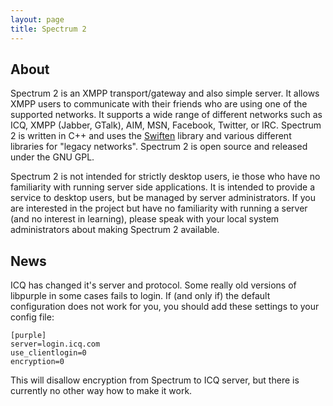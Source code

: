 ```yaml
---
layout: page
title: Spectrum 2
---
```


## About

Spectrum 2 is an XMPP transport/gateway and also simple server.
It allows XMPP users to communicate with their friends who are using one of the supported networks.
It supports a wide range of different networks such as ICQ, XMPP (Jabber, GTalk), AIM, MSN, Facebook, Twitter, or IRC.
Spectrum 2 is written in C++ and uses the [Swiften](http://swift.im/swiften) library and various different libraries for "legacy networks".
Spectrum 2 is open source and released under the GNU GPL.


Spectrum 2 is not intended for strictly desktop users, ie those who have no familiarity with running server side applications.  It is intended to provide a service to desktop users, but be managed by server administrators.  If you are interested in the project but have no familiarity with running a server (and no interest in learning), please speak with your local system administrators about making Spectrum 2 available.

## News

ICQ has changed it's server and protocol. Some really old versions of libpurple
in some cases fails to login. If (and only if) the default configuration does not work for you,
you should add these settings to your config file:

	[purple]
	server=login.icq.com
	use_clientlogin=0
	encryption=0

This will disallow encryption from Spectrum to ICQ server, but there is currently no other way how to make it work.



